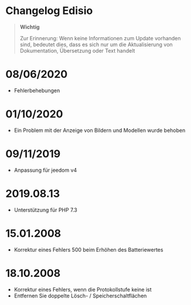 # Changelog Edisio

>**Wichtig**
>
>Zur Erinnerung: Wenn keine Informationen zum Update vorhanden sind, bedeutet dies, dass es sich nur um die Aktualisierung von Dokumentation, Übersetzung oder Text handelt

# 08/06/2020

- Fehlerbehebungen

# 01/10/2020

- Ein Problem mit der Anzeige von Bildern und Modellen wurde behoben

# 09/11/2019

- Anpassung für jeedom v4

# 2019.08.13

- Unterstützung für PHP 7.3

# 15.01.2008

- Korrektur eines Fehlers 500 beim Erhöhen des Batteriewertes

# 18.10.2008

- Korrektur eines Fehlers, wenn die Protokollstufe keine ist
- Entfernen Sie doppelte Lösch- / Speicherschaltflächen
